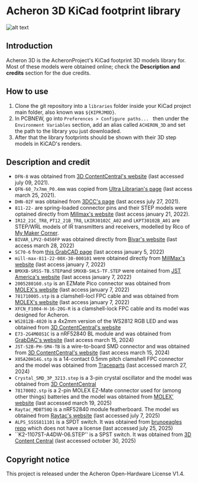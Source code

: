 # Acheron 3D KiCad footprint library

![alt text](https://raw.githubusercontent.com/Gondolindrim/acheronLibrary/master/graphics/acheronReadme.png "Acheron Logo")

## Introduction

Acheron 3D is the AcheronProject's KiCad footprint 3D models library for. Most of these models were obtained online; check the **Description and credits** section for the due credits.

## How to use

1. Clone the git repository into a ``libraries`` folder inside your KiCad project main folder, also known was ``${KIPRJMOD}``.
2. In PCBNEW, go into ``Preferences > Configure paths... `` then under the ``Environment Variables`` section, add an alias called ``ACHERON_3D`` and set the path to the library you just downloaded.
3. After that the library footprints should be shown with their 3D step models in KiCAD's renders.

## Description and credit


- ``DFN-8`` was obtained from  [3D ContentCentral's website](https://www.3dcontentcentral.com/download-model.aspx?catalogid=171&id=602171) (last accessed july 09, 2021).
- ``QFN-60_7x7mm_P0.4mm`` was copied from [Ultra Librarian's page](https://app.ultralibrarian.com/details/CA8B0F7C-78E3-11EA-8C00-0AD2C9526B44/ISSI/IS31FL3741-QFLS4-TR?ref=digikey) (last access march 25, 2021).
- ``DHN-02F`` was obtained from [3DCC's page](http://https://www.3dcontentcentral.com/download-model.aspx?catalogid=171&id=1024220) (last access july 27, 2021).
- ``811-22-`` are spring-loaded connector pins and their STEP models were optained directly from [Millmax's website](https://www.mill-max.com/) (last access january 21, 2022).
- ``IR12_21C_TR8``, ``PT12_21B_TR8``, ``LKIR30102C_A02`` and ``LKPT30102B_A01`` are STEP/WRL models of IR transmitters and receivers, modelled by Rico of [My Maker Corner](https://github.com/mymakercorner).
- ``BIVAR_LPV2-0450FP`` was obtained directly from [Bivar's website](https://www.bivar.com/product/lpv2-0450fp/) (last access march 28, 2022)
- ``SC70-6`` from [this GrabCAD page](https://grabcad.com/library/sc70-packages-1) (last access january 5, 2022)
- ``mill-max-811-22-00X-30-000101`` were obtained directly from [MillMax's website](https://www.mill-max.com/products/spring-loaded/slc-pin-header-strip/811-xx-xxx-30-000101/811-22-003-30-000101) (last access january 7, 2022)
- ``BMXXB-SRSS-TB.STEP``and ``SMXXB-SHLS-TF.STEP`` were ontained from [JST America's website](https://www.jst.com/) (last access january 7, 2022)
- ``2005280160.stp`` is an EZMate Pico connector was obtained from [MOLEX's website](https://www.molex.com/molex/products/part-detail/ffc_fpc_connectors/2005280160) (last access january 7, 2022)
- ``781710005.stp`` is a clamshell-locl FPC cable and was obtained from [MOLEX's website](https://www.molex.com/molex/products/part-detail/pcb_headers/0781710005)  (last access january 7, 2022)
- ``XFCN_F1004-H-16-20G-R`` is a clamshell-lock FPC cable and its model was designed for Acheron.
- ``WS2812B-4020`` is a 4x2mm version of the WS2812 RGB LED and was obtained from [3D ContentCentral's website](https://www.3dcontentcentral.com/download-model.aspx?catalogid=171&id=1401515)
- ``E73-2G4M08S1C`` is a nRF52840 BL module and was obtained from [GrabDAC's website](https://grabcad.com/library/ebyte-e73-2g4m08s1c-1) (last access march 15, 2024)
- ``JST-S2B-PH-SM4-TB`` is a wire-to-board SMD connector and was obtained from [3D ContentCentral's website](https://www.3dcontentcentral.com/download-model.aspx?catalogid=171&id=817113) (last access march 15, 2024)
- ``X05A20H14G.stp`` is a 14-contact 0.5mm pitch clamshell FPC connector and the model was obtained from [Traceparts](https://www.traceparts.com/en/product/xkb-connectivity-fpc-connector-05mm-flip-type-h-20mm-rear-lock-14p-gold-plating?CatalogPath=TRACEPARTS%3ATP10016001005003&Product=90-10122020-019128&PartNumber=X05A20H14G) (last accessed march 27, 2024)
- ``Crystal_SMD_3P_3213.step`` is a 3-pin crystal oscillator and the model was obtained from [3D ContentCentral](https://www.3dcontentcentral.com/download-model.aspx?catalogid=171&id=943178&partnumber=3P%20SMD)
- ``78170002.stp`` is a 2-pin MOLEX EZ-Mate connector used for (among other things) batteries and the model was obtained from [MOLEX' website](https://www.molex.com/en-us/products/part-detail/781710002) (last accessed march 19, 2025)
- ``Raytac_MDBT50Q`` is a nRF52840 module featherboard. The model ws obtained from [Raytac's website](https://www.raytac.com/document/index.php?index_m_id=12) (last accessed july 7, 2025)
- ``ALPS_SSSS811101`` is a SPDT switch. It was obtained from [brunoeagles repo](https://github.com/brunoeagle/kicad-open-3d) which does not have a license (last accessed july 25, 2025)
- ``K2-1107ST-A4DW-06.STEP'' is a SPST switch. It was obtained from [3D Content Central](https://www.3dcontentcentral.com/Download-Model.aspx?catalogid=171&id=1898108) (last accessed october 30, 2025)

## Copyright notice

This project is released under the Acheron Open-Hardware License V1.4.
